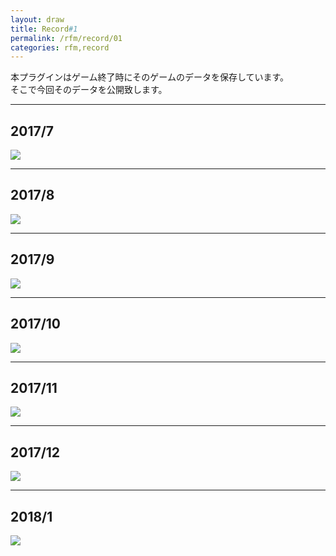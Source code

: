 ```yaml
---
layout: draw
title: Record#1
permalink: /rfm/record/01
categories: rfm,record
---
```


本プラグインはゲーム終了時にそのゲームのデータを保存しています。<br>
そこで今回そのデータを公開致します。<br>

  
----------------------------------------
## 2017/7
<img src="http://web.njj12.net/public/images/record/201707.png"><br>

----------------------------------------
## 2017/8
<img src="http://web.njj12.net/public/images/record/201708.png"><br>

----------------------------------------
## 2017/9
<img src="http://web.njj12.net/public/images/record/201709.png"><br>

----------------------------------------
## 2017/10
<img src="http://web.njj12.net/public/images/record/201710.png"><br>

----------------------------------------
## 2017/11
<img src="http://web.njj12.net/public/images/record/201711.png"><br>

----------------------------------------
## 2017/12
<img src="http://web.njj12.net/public/images/record/201712.png"><br>

----------------------------------------
## 2018/1
<img src="http://web.njj12.net/public/images/record/201801.png"><br>

  

